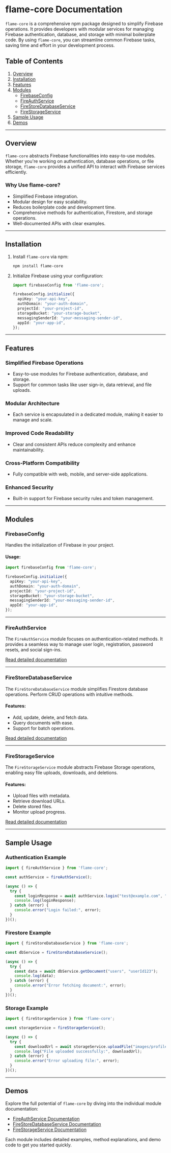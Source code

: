 # flame-core Documentation

`flame-core` is a comprehensive npm package designed to simplify Firebase operations. It provides developers with modular services for managing Firebase authentication, database, and storage with minimal boilerplate code. By using `flame-core`, you can streamline common Firebase tasks, saving time and effort in your development process.

## Table of Contents

1. [Overview](#overview)
2. [Installation](#installation)
3. [Features](#features)
4. [Modules](#modules)
   - [FirebaseConfig](#firebaseconfig)
   - [FireAuthService](#fireauthservice)
   - [FireStoreDatabaseService](#firestoredatabaseservice)
   - [FireStorageService](#firestorageservice)
5. [Sample Usage](#sample-usage)
6. [Demos](#demos)

---

## Overview

`flame-core` abstracts Firebase functionalities into easy-to-use modules. Whether you're working on authentication, database operations, or file storage, `flame-core` provides a unified API to interact with Firebase services efficiently.

### Why Use flame-core?
- Simplified Firebase integration.
- Modular design for easy scalability.
- Reduces boilerplate code and development time.
- Comprehensive methods for authentication, Firestore, and storage operations.
- Well-documented APIs with clear examples.

---

## Installation

1. Install `flame-core` via npm:
   ```bash
   npm install flame-core
   ```

2. Initialize Firebase using your configuration:
   ```typescript
   import firebaseConfig from 'flame-core';

   firebaseConfig.initialize({
     apiKey: "your-api-key",
     authDomain: "your-auth-domain",
     projectId: "your-project-id",
     storageBucket: "your-storage-bucket",
     messagingSenderId: "your-messaging-sender-id",
     appId: "your-app-id",
   });
   ```

---

## Features

### Simplified Firebase Operations
- Easy-to-use modules for Firebase authentication, database, and storage.
- Support for common tasks like user sign-in, data retrieval, and file uploads.

### Modular Architecture
- Each service is encapsulated in a dedicated module, making it easier to manage and scale.

### Improved Code Readability
- Clear and consistent APIs reduce complexity and enhance maintainability.

### Cross-Platform Compatibility
- Fully compatible with web, mobile, and server-side applications.

### Enhanced Security
- Built-in support for Firebase security rules and token management.

---

## Modules

### FirebaseConfig
Handles the initialization of Firebase in your project.

#### Usage:
```typescript
import firebaseConfig from 'flame-core';

firebaseConfig.initialize({
  apiKey: "your-api-key",
  authDomain: "your-auth-domain",
  projectId: "your-project-id",
  storageBucket: "your-storage-bucket",
  messagingSenderId: "your-messaging-sender-id",
  appId: "your-app-id",
});
```

---

### FireAuthService
The `FireAuthService` module focuses on authentication-related methods. It provides a seamless way to manage user login, registration, password resets, and social sign-ins.

[Read detailed documentation](#fireauthservice-documentation)

---

### FireStoreDatabaseService
The `FireStoreDatabaseService` module simplifies Firestore database operations. Perform CRUD operations with intuitive methods.

#### Features:
- Add, update, delete, and fetch data.
- Query documents with ease.
- Support for batch operations.

[Read detailed documentation](#firestoredatabaseservice-documentation)

---

### FireStorageService
The `FireStorageService` module abstracts Firebase Storage operations, enabling easy file uploads, downloads, and deletions.

#### Features:
- Upload files with metadata.
- Retrieve download URLs.
- Delete stored files.
- Monitor upload progress.

[Read detailed documentation](#firestorageservice-documentation)

---

## Sample Usage

### Authentication Example
```typescript
import { fireAuthService } from 'flame-core';

const authService = fireAuthService();

(async () => {
  try {
    const loginResponse = await authService.login("test@example.com", "password123");
    console.log(loginResponse);
  } catch (error) {
    console.error("Login failed:", error);
  }
})();
```

### Firestore Example
```typescript
import { fireStoreDatabaseService } from 'flame-core';

const dbService = fireStoreDatabaseService();

(async () => {
  try {
    const data = await dbService.getDocument("users", "userId123");
    console.log(data);
  } catch (error) {
    console.error("Error fetching document:", error);
  }
})();
```

### Storage Example
```typescript
import { fireStorageService } from 'flame-core';

const storageService = fireStorageService();

(async () => {
  try {
    const downloadUrl = await storageService.uploadFile("images/profile.png", file);
    console.log("File uploaded successfully:", downloadUrl);
  } catch (error) {
    console.error("Error uploading file:", error);
  }
})();
```

---

## Demos

Explore the full potential of `flame-core` by diving into the individual module documentation:

<!-- - [FireAuthService Documentation](#fireauthservice-documentation) -->
- [FireAuthService Documentation](docs/FIREBASE_AUTHENTICATION.md)
- [FireStoreDatabaseService Documentation](#firestoredatabaseservice-documentation)
- [FireStorageService Documentation](#firestorageservice-documentation)

Each module includes detailed examples, method explanations, and demo code to get you started quickly.

